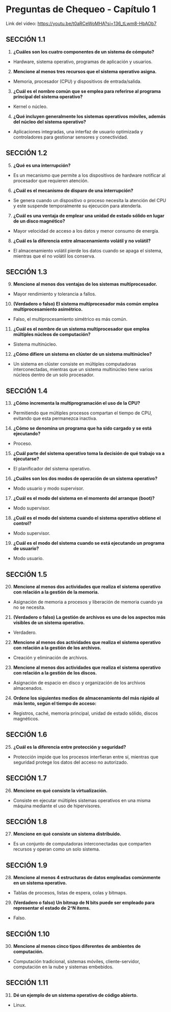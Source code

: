 # Preguntas de Chequeo - Capítulo 1

Link del video: https://youtu.be/t0aRCeWoMHA?si=136_tLwm8-HbAOb7

## SECCIÓN 1.1

1. **¿Cuáles son los cuatro componentes de un sistema de cómputo?**  

- Hardware, sistema operativo, programas de aplicación y usuarios.

2. **Mencione al menos tres recursos que el sistema operativo asigna.**  

- Memoria, procesador (CPU) y dispositivos de entrada/salida.

3. **¿Cuál es el nombre común que se emplea para referirse al programa principal del sistema operativo?**  

- Kernel o núcleo.

4. **¿Qué incluyen generalmente los sistemas operativos móviles, además del núcleo del sistema operativo?**  

- Aplicaciones integradas, una interfaz de usuario optimizada y controladores para gestionar sensores y conectividad.

## SECCIÓN 1.2

5. **¿Qué es una interrupción?**  

- Es un mecanismo que permite a los dispositivos de hardware notificar al procesador que requieren atención.

6. **¿Cuál es el mecanismo de disparo de una interrupción?**  

- Se genera cuando un dispositivo o proceso necesita la atención del CPU y este suspende temporalmente su ejecución para atenderla.

7. **¿Cuál es una ventaja de emplear una unidad de estado sólido en lugar de un disco magnético?**  

- Mayor velocidad de acceso a los datos y menor consumo de energía.

8. **¿Cuál es la diferencia entre almacenamiento volátil y no volátil?**  

- El almacenamiento volátil pierde los datos cuando se apaga el sistema, mientras que el no volátil los conserva.

## SECCIÓN 1.3

9. **Mencione al menos dos ventajas de los sistemas multiprocesador.**  

- Mayor rendimiento y tolerancia a fallos.

10. **(Verdadero o falso) El sistema multiprocesador más común emplea multiprocesamiento asimétrico.**  

- Falso, el multiprocesamiento simétrico es más común.

11. **¿Cuál es el nombre de un sistema multiprocesador que emplea múltiples núcleos de computación?**  

- Sistema multinúcleo.

12. **¿Cómo difiere un sistema en clúster de un sistema multinúcleo?**  

- Un sistema en clúster consiste en múltiples computadoras interconectadas, mientras que un sistema multinúcleo tiene varios núcleos dentro de un solo procesador.

## SECCIÓN 1.4

13. **¿Cómo incrementa la multiprogramación el uso de la CPU?**  

- Permitiendo que múltiples procesos compartan el tiempo de CPU, evitando que esta permanezca inactiva.

14. **¿Cómo se denomina un programa que ha sido cargado y se está ejecutando?**  

- Proceso.

15. **¿Cuál parte del sistema operativo toma la decisión de qué trabajo va a ejecutarse?**  

- El planificador del sistema operativo.

16. **¿Cuáles son los dos modos de operación de un sistema operativo?**  

- Modo usuario y modo supervisor.

17. **¿Cuál es el modo del sistema en el momento del arranque (boot)?**  

- Modo supervisor.

18. **¿Cuál es el modo del sistema cuando el sistema operativo obtiene el control?**  

- Modo supervisor.

19. **¿Cuál es el modo del sistema cuando se está ejecutando un programa de usuario?**  

- Modo usuario.

## SECCIÓN 1.5

20. **Mencione al menos dos actividades que realiza el sistema operativo con relación a la gestión de la memoria.**  

- Asignación de memoria a procesos y liberación de memoria cuando ya no se necesita.

21. **(Verdadero o falso) La gestión de archivos es uno de los aspectos más visibles de un sistema operativo.**  

- Verdadero.

22. **Mencione al menos dos actividades que realiza el sistema operativo con relación a la gestión de los archivos.**  

- Creación y eliminación de archivos.

23. **Mencione al menos dos actividades que realiza el sistema operativo con relación a la gestión de los discos.**  

- Asignación de espacio en disco y organización de los archivos almacenados.

24. **Ordene los siguientes medios de almacenamiento del más rápido al más lento, según el tiempo de acceso:**  

- Registros, caché, memoria principal, unidad de estado sólido, discos magnéticos.

## SECCIÓN 1.6

25. **¿Cuál es la diferencia entre protección y seguridad?**  

- Protección impide que los procesos interfieran entre sí, mientras que seguridad protege los datos del acceso no autorizado.

## SECCIÓN 1.7

26. **Mencione en qué consiste la virtualización.**  

- Consiste en ejecutar múltiples sistemas operativos en una misma máquina mediante el uso de hipervisores.

## SECCIÓN 1.8

27. **Mencione en qué consiste un sistema distribuido.**  

- Es un conjunto de computadoras interconectadas que comparten recursos y operan como un solo sistema.

## SECCIÓN 1.9

28. **Mencione al menos 4 estructuras de datos empleadas comúnmente en un sistema operativo.**  

- Tablas de procesos, listas de espera, colas y bitmaps.

29. **(Verdadero o falso) Un bitmap de N bits puede ser empleado para representar el estado de 2^N ítems.**  

- Falso.

## SECCIÓN 1.10

30. **Mencione al menos cinco tipos diferentes de ambientes de computación.**  

- Computación tradicional, sistemas móviles, cliente-servidor, computación en la nube y sistemas embebidos.

## SECCIÓN 1.11

31. **Dé un ejemplo de un sistema operativo de código abierto.**  

- Linux.

